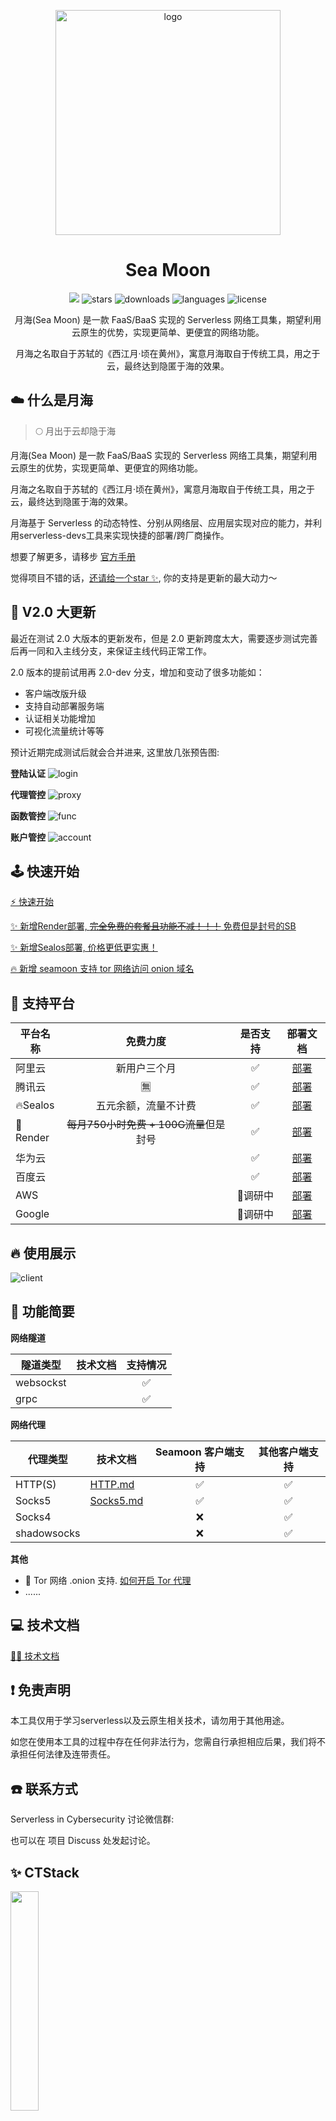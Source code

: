 <p align="center">
    <img src="https://seamoon.oss-cn-hangzhou.aliyuncs.com/logo.png" width="360" alt="logo"/>
</p>
<h1 align="center">Sea Moon</h1>

<p align="center">
<img src="https://goreportcard.com/badge/github.com/DVKunion/SeaMoon" />
<img src="https://img.shields.io/github/stars/DVKunion/SeaMoon.svg"  alt="stars"/>
<img src="https://img.shields.io/github/downloads/dvkunion/seamoon/total?color=orange" alt="downloads" />
<img src="https://img.shields.io/github/languages/top/DVKunion/SeaMoon.svg?&color=blueviolet" alt="languages">
<img src="https://img.shields.io/badge/LICENSE-MIT-777777.svg"  alt="license"/>
</p>

<p align="center">
    月海(Sea Moon) 是一款 FaaS/BaaS 实现的 Serverless 网络工具集，期望利用云原生的优势，实现更简单、更便宜的网络功能。
</p>
<p align="center">
    月海之名取自于苏轼的《西江月·顷在黄州》，寓意月海取自于传统工具，用之于云，最终达到隐匿于海的效果。
</p>

## ☁️ 什么是月海

> 🌕 月出于云却隐于海

月海(Sea Moon) 是一款 FaaS/BaaS 实现的 Serverless 网络工具集，期望利用云原生的优势，实现更简单、更便宜的网络功能。

月海之名取自于苏轼的《西江月·顷在黄州》，寓意月海取自于传统工具，用之于云，最终达到隐匿于海的效果。

月海基于 Serverless 的动态特性、分别从网络层、应用层实现对应的能力，并利用serverless-devs工具来实现快捷的部署/跨厂商操作。

想要了解更多，请移步 [官方手册](https://seamoon.dvkunion.cn)

觉得项目不错的话，[还请给一个star ✨](https://github.com/DVKunion/SeaMoon), 你的支持是更新的最大动力～

## 🔔 V2.0 大更新

最近在测试 2.0 大版本的更新发布，但是 2.0 更新跨度太大，需要逐步测试完善后再一同和入主线分支，来保证主线代码正常工作。

2.0 版本的提前试用再 2.0-dev 分支，增加和变动了很多功能如：

+ 客户端改版升级
+ 支持自动部署服务端
+ 认证相关功能增加
+ 可视化流量统计等等

预计近期完成测试后就会合并进来, 这里放几张预告图:

**登陆认证**
![login](https://seamoon.oss-cn-hangzhou.aliyuncs.com/62564a7263484cddb622d27abf09e4ed.png)

**代理管控**
![proxy](https://seamoon.oss-cn-hangzhou.aliyuncs.com/a473e1b3a2cd45379737bba56bc9cb8b.png)

**函数管控**
![func](https://seamoon.oss-cn-hangzhou.aliyuncs.com/ac38d83adf69439baf694f6705b3f9f4.png)

**账户管控**
![account](https://seamoon.oss-cn-hangzhou.aliyuncs.com/ea911c9b2f3c4fb886f04f7043a6e5f9.png)


## 🕹 快速开始

[⚡️ 快速开始](https://seamoon.dvkunion.cn/guide/start)

[✨ 新增Render部署, ~~完全免费的套餐且功能不减！！！~~ 免费但是封号的SB ](https://seamoon.dvkunion.cn/guide/deploy/render)

[✨ 新增Sealos部署, 价格更低更实惠！](https://seamoon.dvkunion.cn/guide/deploy/sealos)

[🔥 新增 seamoon 支持 tor 网络访问 onion 域名](https://seamoon.dvkunion.cn/guide/client/tor/)

## 🧭 支持平台

| 平台名称     |            免费力度            | 是否支持  |                          部署文档                          | 
|----------|:--------------------------:|:-----:|:------------------------------------------------------:|
| 阿里云      |           新用户三个月           |   ✅   | [部署](https://seamoon.dvkunion.cn/guide/deploy/aliyun)  |
| 腾讯云      |            🈚️             |   ✅   | [部署](https://seamoon.dvkunion.cn/guide/deploy/tencent) |
| 🔥Sealos |         五元余额，流量不计费         |   ✅   | [部署](https://seamoon.dvkunion.cn/guide/deploy/sealos)  |
| 🙅Render | ~~每月750小时免费 + 100G流量~~但是封号 |   ✅   | [部署](https://seamoon.dvkunion.cn/guide/deploy/render)  |
| 华为云      |                            |   ✅   |                         [部署]()                         |
| 百度云      |                            |   ✅   |                         [部署]()                         |
| AWS      |                            | 🐷调研中 |                         [部署]()                         |
| Google   |                            | 🐷调研中 |                         [部署]()                         |

## 🔥 使用展示

![client](https://seamoon.oss-cn-hangzhou.aliyuncs.com/0dd37f5600364e59a9457e38eaf77b1f.png)

## 🔨 功能简要

**网络隧道**

| 隧道类型      | 技术文档 | 支持情况 |
|-----------|------|:----:|
| websockst | []() |  ✅   |
| grpc      | []() |  ✅   |

**网络代理**

| 代理类型        | 技术文档                                                      | Seamoon 客户端支持 | 其他客户端支持 |
|-------------|-----------------------------------------------------------|:-------------:|:-------:|
| HTTP(S)     | [HTTP.md](https://seamoon.dvkunion.cn/tech/net/http/)     |       ✅       |    ✅    |
| Socks5      | [Socks5.md](https://seamoon.dvkunion.cn/tech/net/socks5/) |       ✅       |    ✅    |
| Socks4      | []()                                                      |       ❌       |    ✅    |
| shadowsocks | []()                                                      |       ❌       |    ✅    |

**其他**

+ 🧅 Tor 网络 .onion 支持. [如何开启 Tor 代理](https://seamoon.dvkunion.cn/guide/client/tor/)
+ ......

## 💻 技术文档

[🧑‍💻 技术文档](https://seamoon.dvkunion.cn/tech/feature)

## ❗ 免责声明

本工具仅用于学习serverless以及云原生相关技术，请勿用于其他用途。

如您在使用本工具的过程中存在任何非法行为，您需自行承担相应后果，我们将不承担任何法律及连带责任。

## ☎️ 联系方式

Serverless in Cybersecurity 讨论微信群:

也可以在 项目 Discuss 处发起讨论。

## ✨ CTStack

<img src="https://ctstack-oss.oss-cn-beijing.aliyuncs.com/CT%20Stack-2.png" width="30%" />

SeaMoon 现已加入 [CTStack](https://stack.chaitin.com/tool/detail?id=186) 社区
